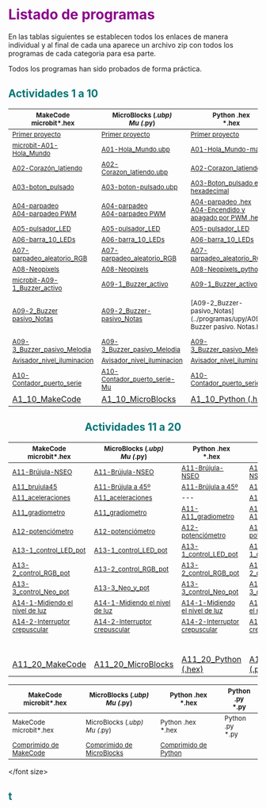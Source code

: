 # <FONT COLOR=#8B008B>Listado de programas</font>

En las tablas siguientes se establecen todos los enlaces de manera individual y al final de cada una aparece un archivo zip con todos los programas de cada categoria para esa parte.

Todos los programas han sido probados de forma práctica.

## <FONT COLOR=#007575>**Actividades 1 a 10**</font>

<center>

|<font size="2"> MakeCode<br>microbit*.hex</br> |<font size="2"> MicroBlocks (*.ubp)<br>Mu (*.py)</br>  |<font size="2"> Python .hex<br>*.hex<br> |<font size="2">  Python .py<br>*.py</br> |
|---|---|---|---|
|<font size="2">[Primer proyecto](../programas/makecode/Primer-proyecto.hex)|<font size="2">[Primer proyecto](../programas/ublocks/Primer-proyecto.ubp) |<font size="2">[Primer proyecto](../programas/upy/Primer_proyecto.hex)|<font size="2">[Primer proyecto](../programas/upy/Primer_proyecto-main.py) |
|<font size="2">[microbit-A01-Hola_Mundo](../programas/makecode/microbit-A01-Hola_Mundo.hex) |<font size="2"> [A01-Hola_Mundo.ubp](../programas/ublocks/A01-Hola_Mundo.ubp) |<font size="2">[A01-Hola_Mundo-main](../programas/upy/A01-Hola_Mundo-main.hex) |<font size="2"> [A01-Hola_Mundo-main](../programas/upy/A01-Hola_Mundo-main.py)|
|<font size="2">[A02-Corazón_latiendo](../programas/makecode/microbit-A02-Corazón_latiendo.hex) |<font size="2">[A02-Corazon_latiendo.ubp](../programas/ublocks/A02-Corazon_latiendo.ubp) |<font size="2">[A02-Corazon_latiendo](../programas/upy/A02-Corazon_latiendo.hex) |<font size="2">[A02-Corazon_latiendo](../programas/upy/A02-Corazon_latiendo-main.py) |
|<font size="2">[A03-boton_pulsado](../programas/makecode/microbit-A03-boton_pulsado.hex) |<font size="2"> [A03-boton-pulsado.ubp](../programas/ublocks/A03-boton_pulsado.ubp)|<font size="2">[A03-Boton_pulsado en hexadecimal](../programas/upy/A03-Boton_pulsado.hex) |<font size="2"> [A03-Boton_pulsado en Python](../programas/upy/A03-Boton_pulsado-main.py)|
|<font size="2">[A04-parpadeo](../programas/makecode/microbit-A04-parpadeo.hex)<br>[A04-parpadeo PWM](../programas/makecode/microbit-A04-parpadeo_PWM.hex)</br> |<font size="2">[A04-parpadeo](../programas/ublocks/A04-parpadeo.ubp)<br>[A04-parpadeo PWM](../programas/ublocks/A04-parpadeo_PWM.ubp)</br> |<font size="2">[A04-parpadeo .hex](../programas/upy/A04-parpadeo.hex)<br>[A04-Encendido y apagado por PWM .hex](../programas/upy/A04-Encendio_apagado_PWM.hex)</br> |<font size="2">[A04-parpadeo .py](../programas/upy/A04-parpadeo-main.py)<br>[A04-Encendido y apagado por PWM .py](../programas/upy/A04-Encendio_apagado_PWM-main.py)</br> |
|<font size="2">[A05-pulsador_LED](../programas/makecode/microbit-A05-pulsador_LED.hex) |<font size="2">[A05-pulsador_LED](../programas/ublocks/A05-pulsador_LED.ubp) |<font size="2">[A05-pulsador_LED](../programas/upy/A05-pulsador_LED.hex) |<font size="2">[A05-pulsador_LED](../programas/upy/A05-pulsador_LED-main.py) |
|<font size="2">[A06-barra_10_LEDs](../programas/makecode/microbit-A06-barra_10_LEDs.hex) |<font size="2">[A06-barra_10_LEDs](../programas/ublocks/A06-barra_10_LEDs.ubp) |<font size="2">[A06-barra_10_LEDs](../programas/upy/A06-barra_10_LEDs.hex) |<font size="2">[A06-barra_10_LEDs](../programas/upy/A06-barra_10_LEDs-main.py) |
|<font size="2">[A07-parpadeo_aleatorio_RGB](../programas/makecode/microbit-A07-parpadeo_aleatorio_RGB.hex) |<font size="2">[A07-parpadeo_aleatorio_RGB](../programas/ublocks/A07-parpadeo_aleatorio_RGB.ubp) |<font size="2">[A07-parpadeo_aleatorio_RGB](../programas/upy/A07-parpadeo_aleatorio_RGB.hex) |<font size="2">[A07-parpadeo_aleatorio_RGB](../programas/upy/A07-parpadeo_aleatorio_RGB-main.py) |
|<font size="2">[A08-Neopixels](../programas/makecode/microbit-A08-Neopixels.hex) |<font size="2">[A08-Neopixels](../programas/ublocks/A08-Neopixels.ubp) |<font size="2"> [A08-Neopixels_python](../programas/upy/A08-Neopixels_python.hex) |<font size="2">[A08-Neopixels_python](../programas/upy/A08-Neopixels_python-main.py) |
|<font size="2">[microbit-A09-1_Buzzer_activo](../programas/makecode/microbit-A09-1_Buzzer_activo.hex) |<font size="2">[A09-1_Buzzer_activo](../programas/ublocks/A09-1_Buzzer_activo.ubp) |<font size="2">[A09-1_Buzzer_activo](../programas/upy/A09-1_Buzzer_activo.hex) |<font size="2">[A09-1_Buzzer_activo](../programas/upy/A09-1_Buzzer_activo-main.py) |
|<font size="2">[A09-2_Buzzer pasivo_Notas](../programas/makecode/microbit-A09-2_Buzzer-pasivo_Notas.hex) |<font size="2">[A09-2_Buzzer-pasivo_Notas](../programas/ublocks/A09-2_Buzzer-pasivo_Notas.ubp) |<font size="2">[A09-2_Buzzer-pasivo_Notas](../programas/upy/A09-2. Buzzer pasivo. Notas.hex) |<font size="2">[A09-2_Buzzer-pasivo_Notas](../programas/upy/A09-2. Buzzer pasivo. Notas-main.py) |
|<font size="2">[A09-3_Buzzer_pasivo_Melodia](../programas/makecode/microbit-A09-3_Buzzer_pasivo_Melodia.hex) |<font size="2">[A09-3_Buzzer_pasivo_Melodia](../programas/ublocks/A09-3_Buzzer_pasivo_Melodia.ubp) |<font size="2">[A09-3_Buzzer_pasivo_Melodia](../programas/upy/A09-3_Buzzer_pasivo_Melodia.hex) |<font size="2">[A09-3_Buzzer_pasivo_Melodia](../programas/upy/A09-3_Buzzer_pasivo_Melodia-main.py) |
|<font size="2">[Avisador_nivel_iluminacion](../programas/makecode/microbit-A09-4_Avisador_nivel_iluminacion.hex) |<font size="2">[Avisador_nivel_iluminacion](../programas/ublocks/A09-4_Avisador_nivel_iluminacion.ubp) |<font size="2">[Avisador_nivel_iluminacion](../programas/upy/A09-4_Avisador_nivel_iluminacion.hex) |<font size="2">[Avisador_nivel_iluminacion](../programas/upy/A09-4_Avisador_nivel_iluminacion-main.py) |
|<font size="2">[A10-Contador_puerto_serie](../programas/makecode/microbit-A10-Contador_puerto_serie.hex) |<font size="2">[A10-Contador_puerto_serie-Mu](../programas/ublocks/A10-Contador_puerto_serie.py) |<font size="2">[A10-Contador_puerto_serie](../programas/upy/A10-Contador_puerto_serie.hex) |<font size="2">[A10-Contador_puerto_serie](../programas/upy/A10-Contador_puerto_serie-main.py) |
| [A1_10_MakeCode](../programas/makecode/A1_10_MC.zip) | [A1_10_MicroBlocks](../programas/ublocks/A1_10_uB.zip) |[A1_10_Python (.hex)](../programas/upy/A1_10_uP_hex.zip) | [A1_10_Python (.py)](../programas/upy/A1_10_uP_py.zip) |

## <FONT COLOR=#007575>**Actividades 11 a 20**</font>

|<font size="2"> MakeCode<br>microbit*.hex</br> |<font size="2"> MicroBlocks (*.ubp)<br>Mu (*.py)</br>  |<font size="2"> Python .hex<br>*.hex<br> |<font size="2">  Python .py<br>*.py</br> |
|---|---|---|---|
|<font size="2">[A11-Brújula-NSEO](../programas/makecode/microbit-A11-Brújula-NSEO.hex) |<font size="2">[A11-Brújula-NSEO](../programas/ublocks/A11-Brujula-NSEO_Mu.py) |<font size="2">[A11-Brújula-NSEO](../programas/upy/A11-Brujula-NSEO.hex) |<font size="2">[A11-Brújula-NSEO](../programas/upy/A11-Brujula-NSEO-main.py) |
|<font size="2">[A11_brujula45](../programas/makecode/microbit-A11_brujula45_MC.hex) |<font size="2">[A11-Brújula a 45º](../programas/ublocks/A11-Brujula45_Mu.py) |<font size="2">[A11-Brújula a 45º](../programas/upy/A11-Brujula45.hex) |<font size="2">[A11-Brújula a 45º](../programas/upy/A11-Brujula45-main.py) |
|<font size="2">[A11_aceleraciones](../programas/makecode/microbit-A11_aceleraciones_MC.hex) |<font size="2">[A11_aceleraciones](../programas/ublocks/A11_aceleraciones_uB.ubp) |<font size="2"> --- |<font size="2">[A11_aceleraciones](../programas/upy/A11_aceleraciones_Mu.py) |
|<font size="2">[A11_gradiometro](../programas/makecode/microbit-A11_gradiometro_MC.hex) |<font size="2">[A11_gradiometro](../programas/ublocks/A11_gradiometro.ubp) |<font size="2">[A11-A11_gradiometro](../programas/upy/A11_gradiometro_uP.hex) |<font size="2"> [A11-A11_gradiometro](../programas/upy/A11_gradiometro_uP-main.py) |
|<font size="2">[A12-potenciómetro](../programas/makecode/microbit-A12-Entrada_analogica_potenciometro.hex) |<font size="2">[A12-potenciómetro](../programas/ublocks/A12-Entrada_analogica_potenciometro.ubp) |<font size="2">[A12-potenciómetro](../programas/upy/A12-Entrada_analogica_potenciometro.hex) |<font size="2"> [A12-potenciómetro](../programas/upy/A12-Entrada_analogica_potenciometro-main.py) |
|<font size="2">[A13-1_control_LED_pot](../programas/makecode/microbit-A13-1_control_LED_potenciometro.hex) |<font size="2">[A13-1_control_LED_pot](../programas/ublocks/A13-1_control_LED_potenciometro.ubp) |<font size="2">[A13-1_control_LED_pot](../programas/upy/A13-1_control_LED_pot.hex) |<font size="2"> [A13-1_control_LED_pot](../programas/upy/A13-1_control_LED_pot-main.py)|
|<font size="2">[A13-2_control_RGB_pot](../programas/makecode/microbit-A13-2_control_RGB_pot.hex) |<font size="2">[A13-2_control_RGB_pot](../programas/ublocks/A13-1_control_RGB_pot.ubp) |<font size="2">[A13-2_control_RGB_pot](../programas/upy/A13-2_control_RGB_pot.hex) |<font size="2">[A13-2_control_RGB_pot](../programas/upy/A13-2_control_RGB_pot-main.py) |
|<font size="2">[A13-3_control_Neo_pot](../programas/makecode/microbit-A13-3_control_Neopixel_potenciometro.hex) |<font size="2">[A13-3_Neo_y_pot](../programas/ublocks/A13-3_control_Neopixel_potenciometro.ubp) |<font size="2">[A13-3_control_Neo_pot](../programas/upy/A13-3_control_Neopixel_pot.hex) |<font size="2">[A13-3_control_Neo_pot](../programas/upy/A13-3_control_Neopixel_pot-main.py) |
|<font size="2">[A14-1-Midiendo el nivel de luz](../programas/makecode/microbit-A14-1-Midiendo_nivel_luz.hex) |<font size="2">[A14-1-Midiendo el nivel de luz](../programas/ublocks/A14-1-Midiendo_nivel_luz.ubp) |<font size="2">[A14-1-Midiendo el nivel de luz](../programas/upy/A14-1-Midiendo_nivel_luz.hex) |<font size="2">[A14-1-Midiendo el nivel de luz](../programas/upy/A14-1-Midiendo_nivel_luz-main.py) |
|<font size="2">[A14-2-Interruptor crepuscular](../programas/makecode/microbit-A14-2-int_crep.hex) |<font size="2">[A14-2-Interruptor crepuscular](../programas/ublocks/A14-2-int_crep.ubp) |<font size="2">[A14-2-Interruptor crepuscular](../programas/upy/A14-2-int_crep.hex) |<font size="2">[A14-2-Interruptor crepuscular](../programas/upy/A14-2-int_crep-main.py) |
|<font size="2"> |<font size="2"> |<font size="2"> |<font size="2"> |
|<font size="2"> |<font size="2"> |<font size="2"> |<font size="2"> |
|<font size="2"> |<font size="2"> |<font size="2"> |<font size="2"> |
|<font size="2"> |<font size="2"> |<font size="2"> |<font size="2"> |
|<font size="2"> |<font size="2"> |<font size="2"> |<font size="2"> |
|<font size="2"> |<font size="2"> |<font size="2"> |<font size="2"> |
| [A11_20_MakeCode](../programas/makecode/A11_20_MC.zip) | [A11_20_MicroBlocks](../programas/ublocks/A11_20_uB.zip) |[A11_20_Python (.hex)](../programas/upy/A11_20_uP_hex.zip) | [A11_20_Python (.py)](../programas/upy/A11_20_uP_py.zip) |



|<font size="2"> MakeCode<br>microbit*.hex</br> |<font size="2"> MicroBlocks (*.ubp)<br>Mu (*.py)</br>  |<font size="2"> Python .hex<br>*.hex<br> |<font size="2">  Python .py<br>*.py</br> |
|---|---|---|---|
|<font size="2"> MakeCode<br>microbit*.hex</br> |<font size="2"> MicroBlocks (*.ubp)<br>Mu (*.py)</br>  |<font size="2"> Python .hex<br>*.hex<br> |<font size="2">  Python .py<br>*.py</br> |
|<font size="2">[Comprimido de MakeCode]()|<font size="2">[Comprimido de MicroBlocks]()|<font size="2">[Comprimido de Python]()|

</center>

</font size>

## <FONT COLOR=#007575>**t**</font>
